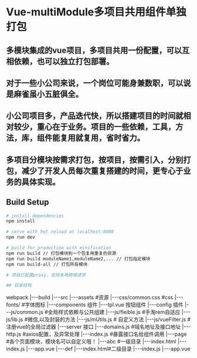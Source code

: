 # Vue-multiModule多项目共用组件单独打包

## 多模块集成的vue项目，多项目共用一份配置，可以互相依赖，也可以独立打包部署。
## 对于一些小公司来说，一个岗位可能身兼数职，可以说是麻雀虽小五脏俱全。
## 小公司项目多，产品迭代快，所以搭建项目的时间就相对较少，重心在于业务。项目的一些依赖，工具，方法，库，组件能复用就复用，省时省力。
## 多项目分模块按需求打包，按项目，按需引入，分别打包，减少了开发人员每次重复搭建的时间，更专心于业务的具体实现。

## Build Setup

``` bash
# install dependencies
npm install

# serve with hot reload at localhost:8080
npm run dev

# build for production with minification
npm run build // 打包模块到一个包复用重复的资源
npm run build moduleName1,moduleName2,... // 打包指定模块
npm run build-all // 打包所有模块

# 项目已配置proxy，支持本地跨域请求

## 目录结构
```
webpack
 |---build
 |---src
     |---assets    #资源
     |---css/common.css  #css
     |---fonts/    #字体图标
 |---components 组件
     |---tpl.vue  按钮组件
 |---config 插件
     |---js/common.js    #全局样式依赖与公共组建
     |---js/fleible.js    #手淘rem自适应
     |---js/lib.js    #微信,以及封装的方法
     |---js/mUtils.js    # 自定义方法
     |---js/vueFilter.js    #注册vue的全局过滤器
 |---server 接口
     |---domains.js    #域名地址及接口地址
     |---http.js    #axios配置，及异常处理
     |---index.js    #暴露接口名给组件调用
 |---page    #各个页面模块，模块名可以自定义哦！
     |---abc    #一级目录
        |---index.html
        |---index.js
        |---app.vue
     |---def
        |---index.html#二级目录
        |---index.js
        |---app.vue

